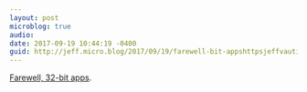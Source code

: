 ```yaml
---
layout: post
microblog: true
audio: 
date: 2017-09-19 10:44:19 -0400
guid: http://jeff.micro.blog/2017/09/19/farewell-bit-appshttpsjeffvautincomfarewellbitapps.html
---
```

[Farewell, 32-bit apps](https://jeffvautin.com/2017/09/farewell-32-bit-apps/).
